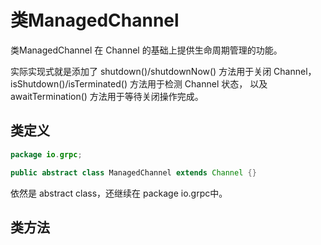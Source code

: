 类ManagedChannel
================

类ManagedChannel 在 Channel 的基础上提供生命周期管理的功能。

实际实现式就是添加了 shutdown()/shutdownNow() 方法用于关闭 Channel，isShutdown()/isTerminated() 方法用于检测 Channel 状态， 以及 awaitTermination() 方法用于等待关闭操作完成。

## 类定义

```java
package io.grpc;

public abstract class ManagedChannel extends Channel {}
```

依然是 abstract class，还继续在 package io.grpc中。

## 类方法












